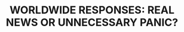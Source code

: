 ---
title:  "WORLDWIDE RESPONSES: REAL NEWS OR UNNECESSARY PANIC?"
category: ['media']
classes: ['embed','iframe']
excerpt: "Soviet censorship and Western media versus radioactive fallout."
description: "While Chernobyl was a single event in a single location, it impacted people around the world. In this piece, the reactions of various news agencies around the world are compared to the amount of radioactive fallout seen in those counties. This question is quite telling of the Soviet misinformation and censorship efforts, as news of the disaster took far longer to reach Soviet citizens, and the little news they did receive did not give enough detail to aid their safety."
header: 
    # overlay_image: assets/images/martinez.png
    teaser: assets/images/martinez.png
contributors:
    - name: Noah Martinez
      bio: "'23 is from Claremont, California and attended the Webb School of California. He has been interested in Cold War-Era USSR for several years, and his project showcases this extended period of study."
embed:
    type: storymap
    id: ca1a5ad6c685dbbd20f882f5aa9497a1
    title: noah-martinez-installation 
    url: https://uploads.knightlab.com/storymapjs/ca1a5ad6c685dbbd20f882f5aa9497a1/noah-martinez-installation/index.html
---